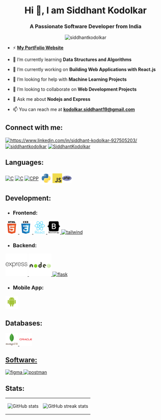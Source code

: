 <!--
**SiddhantKodolkar/SiddhantKodolkar** is a ✨ _special_ ✨ repository because its `README.md` (this file) appears on your GitHub profile.

Here are some ideas to get you started:

- 🔭 I’m currently working on ...
- 🌱 I’m currently learning ...
- 👯 I’m looking to collaborate on ...
- 🤔 I’m looking for help with ...
- 💬 Ask me about ...
- 📫 How to reach me: ...
- 😄 Pronouns: ...
- ⚡ My Portfolio Website: ...
-->

<h1 align="center">Hi 👋, I am Siddhant Kodolkar</h1>
<h3 align="center">A Passionate Software Developer from India</h3>

<p align="center"> <img src="https://komarev.com/ghpvc/?username=siddhantkodolkar&label=Profile%20views&color=0e75b6&style=flat" alt="siddhantkodolkar" /> </p>

- ⚡  **[My PortFolio Website](https://siddhantkodolkar.github.io)**

- 🌱 I’m currently learning **Data Structures and Algorithms**

- 🔭 I’m currently working on **Building Web Applications with React.js**

- 🤝 I’m looking for help with **Machine Learning Projects**

- 👯 I’m looking to collaborate on **Web Development Projects**

- 💬 Ask me about **Nodejs and Express**

- 📫 You can reach me at **kodolkar.siddhant19@gmail.com**


<h2 align="left">Connect with me:</h3>
<p align="left">
<a href="https://www.linkedin.com/in/siddhant-kodolkar-927505203/" target="blank"><img align="center" src="https://raw.githubusercontent.com/rahuldkjain/github-profile-readme-generator/master/src/images/icons/Social/linked-in-alt.svg" alt="https://www.linkedin.com/in/siddhant-kodolkar-927505203/" height="30" width="40" /></a>
<a href="https://www.leetcode.com/siddhantkodolkar" target="blank"><img align="center" src="https://raw.githubusercontent.com/rahuldkjain/github-profile-readme-generator/master/src/images/icons/Social/leet-code.svg" alt="siddhantkodolkar" height="30" width="40" /></a>
<a href="https://www.codingninjas.com/codestudio/profile/b2c62ef8-3669-4bb7-ac58-22c0afc2ac9f" target="blank"><img align="center" src="https://files.codingninjas.in/0000000000000723.jpg" alt="SiddhantKodolkar" height="30" width="40" /></a>
</p>


<h2 align="left">Languages:</h3>
 
[<img align="center" src="https://upload.wikimedia.org/wikipedia/commons/thumb/1/18/C_Programming_Language.svg/1200px-C_Programming_Language.svg.png" width="30" alt="C" />](https://en.wikipedia.org/wiki/C_(programming_language))  [<img align="center" src="https://upload.wikimedia.org/wikipedia/en/thumb/3/30/Java_programming_language_logo.svg/120px-Java_programming_language_logo.svg.png" width="20" alt="C" />](https://en.wikipedia.org/wiki/Java_(programming_language))  [<img align="center" src="https://upload.wikimedia.org/wikipedia/commons/thumb/1/18/ISO_C%2B%2B_Logo.svg/1200px-ISO_C%2B%2B_Logo.svg.png" width="30" alt="CPP" />](https://en.wikipedia.org/wiki/cpp)  [<img align="center" src="https://raw.githubusercontent.com/github/explore/80688e429a7d4ef2fca1e82350fe8e3517d3494d/topics/python/python.png" width="40" alt="Python" />](https://www.python.org/)[<img align="center" src="https://raw.githubusercontent.com/github/explore/80688e429a7d4ef2fca1e82350fe8e3517d3494d/topics/javascript/javascript.png" width="30" alt="JS" />](https://en.wikipedia.org/wiki/JavaScript)[<img align="center" src="https://raw.githubusercontent.com/github/explore/80688e429a7d4ef2fca1e82350fe8e3517d3494d/topics/php/php.png" width="30" alt="Php" />](https://en.wikipedia.org/wiki/php)

<h2 align="left">Development:</h3>

- ### **Frontend:**
<a href="https://www.w3.org/html/" target="_blank" rel="noreferrer"> <img 
src="https://raw.githubusercontent.com/devicons/devicon/master/icons/html5/html5-original-wordmark.svg" alt="html5" width="40" height="40"/> 
<a href="https://www.w3schools.com/css/" target="_blank" rel="noreferrer"> <img src="https://raw.githubusercontent.com/devicons/devicon/master/icons/css3/css3-original-wordmark.svg" alt="css3" width="40" height="40"/>
<a href="https://reactjs.org/" target="_blank" rel="noreferrer"> <img src="https://raw.githubusercontent.com/devicons/devicon/master/icons/react/react-original-wordmark.svg" alt="react" width="40" height="40"/> </a>
<a href="https://getbootstrap.com" target="_blank" rel="noreferrer"> <img src="https://raw.githubusercontent.com/devicons/devicon/master/icons/bootstrap/bootstrap-plain-wordmark.svg" alt="bootstrap" width="40" height="40"/>
<a href="https://tailwindcss.com/" target="_blank" rel="noreferrer"> <img
src="https://www.vectorlogo.zone/logos/tailwindcss/tailwindcss-icon.svg" alt="tailwind" width="40" height="40"/> </a>

- ### **Backend:**

<a href="https://expressjs.com" target="_blank" rel="noreferrer"> <img src="https://raw.githubusercontent.com/devicons/devicon/master/icons/express/express-original-wordmark.svg" alt="express" width="70" height="70"/>
<a href="https://nodejs.org" target="_blank" rel="noreferrer"> <img src="https://raw.githubusercontent.com/devicons/devicon/master/icons/nodejs/nodejs-original-wordmark.svg" alt="nodejs" width="70" height="70"/>
<a href="https://flask.palletsprojects.com/" target="_blank" rel="noreferrer"> <img src="https://www.vectorlogo.zone/logos/pocoo_flask/pocoo_flask-icon.svg" alt="flask" width="50" height="50"/> </a>
 
- ### **Mobile App:**
<a href="https://developer.android.com" target="_blank" rel="noreferrer"> <img src="https://raw.githubusercontent.com/devicons/devicon/master/icons/android/android-original-wordmark.svg" alt="android" width="40" height="40"/> </a>


<h2 align="left">Databases:</h3>
<a href="https://www.mongodb.com/" target="_blank" rel="noreferrer"> <img src="https://raw.githubusercontent.com/devicons/devicon/master/icons/mongodb/mongodb-original-wordmark.svg" alt="mongodb" width="40" height="40"/> </a>
<a href="https://www.oracle.com/" target="_blank" rel="noreferrer"> <img src="https://raw.githubusercontent.com/devicons/devicon/master/icons/oracle/oracle-original.svg" alt="oracle" width="40" height="40"/>

<h2 align="left">Software:</h3>
<a href="https://www.figma.com/" target="_blank" rel="noreferrer"> <img src="https://www.vectorlogo.zone/logos/figma/figma-icon.svg" alt="figma" width="40" height="40"/> </a> 
<a href="https://postman.com" target="_blank" rel="noreferrer"> <img src="https://www.vectorlogo.zone/logos/getpostman/getpostman-icon.svg" alt="postman" width="40" height="40"/> </a>

## Stats:

 <table>
  <tr>
    <td>

![GitHub stats](https://github-readme-stats.vercel.app/api?username=SiddhantKodolkar&show_icons=true&count_private=true&theme=react&hide_border=true&bg_color=0D1117)
   </td>
   <td>  

 ![GitHub streak stats](https://github-readme-streak-stats.herokuapp.com/?user=SiddhantKodolkar&theme=react&hide_border=true&stroke=0000&background=0000007)
     </td>
      </tr>
  </table>
